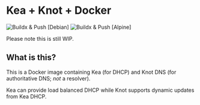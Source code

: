 # Kea + Knot + Docker
![Buildx & Push [Debian]](https://github.com/rakheshster/docker-kea-knot/workflows/Buildx%20&%20Push%20%5BDebian%5D/badge.svg)
![Buildx & Push [Alpine]](https://github.com/rakheshster/docker-kea-knot/workflows/Buildx%20&%20Push%20%5BAlpine%5D/badge.svg)

Please note this is still WIP. 

## What is this?
This is a Docker image containing Kea (for DHCP) and Knot DNS (for authoritative DNS; *not* a resolver). 

Kea can provide load balanced DHCP while Knot supports dynamic updates from Kea DHCP.
